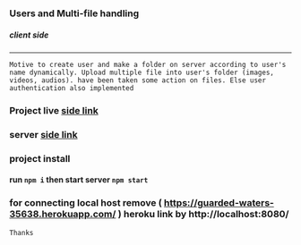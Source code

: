 ### Users and Multi-file handling
##### client side

<hr>

`Motive to create user and make a folder on server according to user's name dynamically. Upload multiple file into user's folder (images, videos, audios). have been taken some action on files. Else user authentication also implemented`


### Project live [side link](https://sabbir185-quantavid-llc.web.app/)

### server [side link](https://github.com/Sabbir185/quantavid-llc-server-side)

### project install
#### run `npm i` then start server `npm start`
### for connecting local host remove ( https://guarded-waters-35638.herokuapp.com/ ) heroku link by http://localhost:8080/

`Thanks`